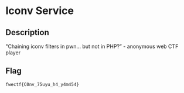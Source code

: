 # Iconv Service

## Description

"Chaining iconv filters in pwn… but not in PHP?” - anonymous web CTF player

## Flag

`fwectf{C0nv_75uyu_h4_y4m454}`

